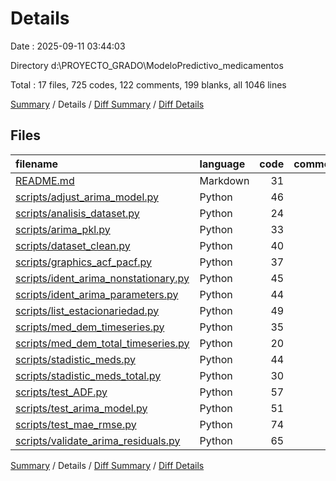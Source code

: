# Details

Date : 2025-09-11 03:44:03

Directory d:\\PROYECTO_GRADO\\ModeloPredictivo_medicamentos

Total : 17 files,  725 codes, 122 comments, 199 blanks, all 1046 lines

[Summary](results.md) / Details / [Diff Summary](diff.md) / [Diff Details](diff-details.md)

## Files
| filename | language | code | comment | blank | total |
| :--- | :--- | ---: | ---: | ---: | ---: |
| [README.md](/README.md) | Markdown | 31 | 0 | 12 | 43 |
| [scripts/adjust\_arima\_model.py](/scripts/adjust_arima_model.py) | Python | 46 | 4 | 13 | 63 |
| [scripts/analisis\_dataset.py](/scripts/analisis_dataset.py) | Python | 24 | 5 | 6 | 35 |
| [scripts/arima\_pkl.py](/scripts/arima_pkl.py) | Python | 33 | 3 | 10 | 46 |
| [scripts/dataset\_clean.py](/scripts/dataset_clean.py) | Python | 40 | 12 | 16 | 68 |
| [scripts/graphics\_acf\_pacf.py](/scripts/graphics_acf_pacf.py) | Python | 37 | 8 | 13 | 58 |
| [scripts/ident\_arima\_nonstationary.py](/scripts/ident_arima_nonstationary.py) | Python | 45 | 5 | 10 | 60 |
| [scripts/ident\_arima\_parameters.py](/scripts/ident_arima_parameters.py) | Python | 44 | 5 | 10 | 59 |
| [scripts/list\_estacionariedad.py](/scripts/list_estacionariedad.py) | Python | 49 | 12 | 18 | 79 |
| [scripts/med\_dem\_timeseries.py](/scripts/med_dem_timeseries.py) | Python | 35 | 16 | 12 | 63 |
| [scripts/med\_dem\_total\_timeseries.py](/scripts/med_dem_total_timeseries.py) | Python | 20 | 6 | 6 | 32 |
| [scripts/stadistic\_meds.py](/scripts/stadistic_meds.py) | Python | 44 | 9 | 9 | 62 |
| [scripts/stadistic\_meds\_total.py](/scripts/stadistic_meds_total.py) | Python | 30 | 6 | 7 | 43 |
| [scripts/test\_ADF.py](/scripts/test_ADF.py) | Python | 57 | 12 | 18 | 87 |
| [scripts/test\_arima\_model.py](/scripts/test_arima_model.py) | Python | 51 | 8 | 11 | 70 |
| [scripts/test\_mae\_rmse.py](/scripts/test_mae_rmse.py) | Python | 74 | 5 | 14 | 93 |
| [scripts/validate\_arima\_residuals.py](/scripts/validate_arima_residuals.py) | Python | 65 | 6 | 14 | 85 |

[Summary](results.md) / Details / [Diff Summary](diff.md) / [Diff Details](diff-details.md)